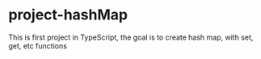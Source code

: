 # project-hashMap
This is first project in TypeScript, the goal is to create hash map, with set, get, etc functions
